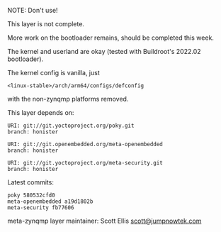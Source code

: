 NOTE: Don't use!

This layer is not complete.

More work on the bootloader remains, should be completed this week.

The kernel and userland are okay (tested with Buildroot's 2022.02 bootloader).

The kernel config is vanilla, just 

    <linux-stable>/arch/arm64/configs/defconfig

with the non-zynqmp platforms removed. 


This layer depends on:

    URI: git://git.yoctoproject.org/poky.git
    branch: honister

    URI: git://git.openembedded.org/meta-openembedded
    branch: honister

    URI: git://git.yoctoproject.org/meta-security.git
    branch: honister

Latest commits:

    poky 580532cfd0
    meta-openembedded a19d1802b
    meta-security fb77606

meta-zynqmp layer maintainer: Scott Ellis <scott@jumpnowtek.com>
